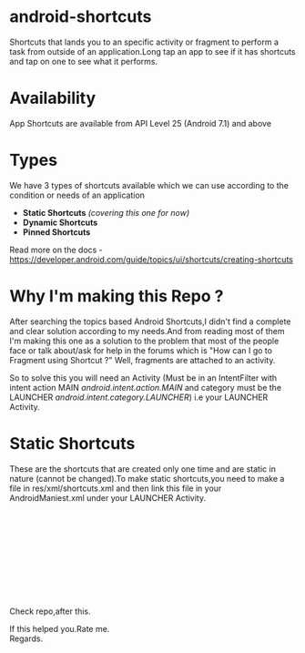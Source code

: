 # android-shortcuts
Shortcuts that lands you to an specific activity or fragment to perform a task from outside of an application.Long tap an app to see if it has shortcuts and tap on one to see what it performs.

# Availability
App Shortcuts are available from API Level 25 (Android 7.1) and above 

# Types
We have 3 types of shortcuts available which we can use according to the condition or needs of an application
<ul>
<li><b>Static Shortcuts</b> <i>(covering this one for now)</i></li>
<li><b>Dynamic Shortcuts</b></li>
<li><b>Pinned Shortcuts</b></li>
</ul>

Read more on the docs - https://developer.android.com/guide/topics/ui/shortcuts/creating-shortcuts

# Why I'm making this Repo ?
After searching the topics based Android Shortcuts,I didn't find a complete and clear solution according to my needs.And from reading most of them I'm making this one as a solution to the problem that most of the people face or talk about/ask for help in the forums which is "How can I go to Fragment using Shortcut ?" Well, fragments are attached to an activity.

So to solve this you will need an Activity (Must be in an IntentFilter with intent action MAIN <i>android.intent.action.MAIN</i> and category must be the LAUNCHER <i>android.intent.category.LAUNCHER</i>) i.e your LAUNCHER Activity.

# Static Shortcuts
These are the shortcuts that are created only one time and are static in nature (cannot be changed).To make static shortcuts,you need to make a file in res/xml/shortcuts.xml and then link this file in your AndroidManiest.xml under your LAUNCHER Activity.

<code>
   <!-- AndroidManifest.xml -->
   <activity
            android:name=".OnBoardingActivity"
            android:screenOrientation="portrait"
            android:theme="@style/AppTheme.NoTitleBar"
            tools:ignore="LockedOrientationActivity">
            <intent-filter>
                <action android:name="android.intent.action.MAIN" />
                <category android:name="android.intent.category.LAUNCHER" />
            </intent-filter>
     <!-- Here you have linked the static shortcuts.xml file -->
            <meta-data android:name="android.app.shortcuts"
                android:resource="@xml/shortcuts" />
        </activity>
  </code>
  
  Check repo,after this.
  
  If this helped you.Rate me.<br/>
  Regards.


